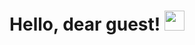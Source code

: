 <h1 align="center">Hello, dear guest! <img src="https://github.com/MarkPolitiko/IllsAndGifs/blob/main/giphy.webp" height="32"/></h1>
